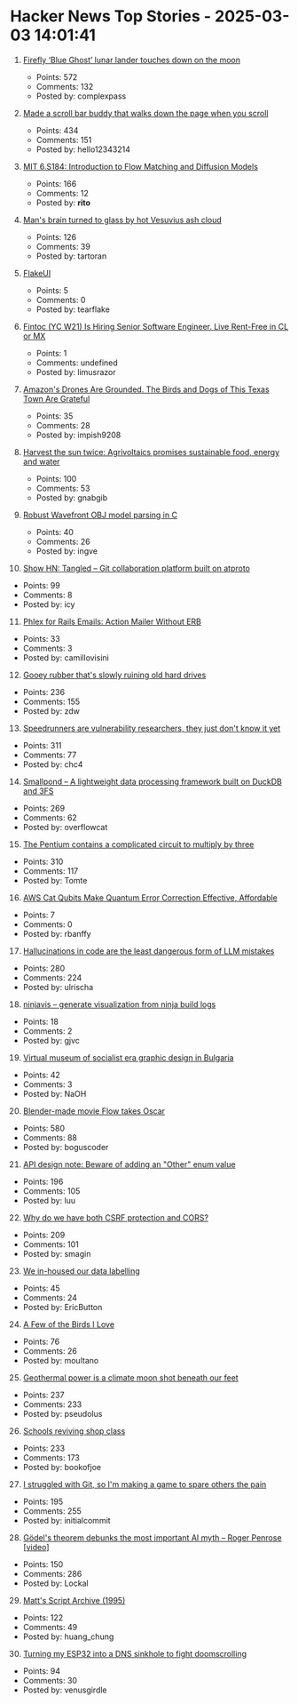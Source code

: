 # Hacker News Top Stories - 2025-03-03 14:01:41

1. [Firefly ‘Blue Ghost’ lunar lander touches down on the moon](https://www.cnn.com/science/live-news/moon-landing-blue-ghost-03-02-25/index.html)
   - Points: 572
   - Comments: 132
   - Posted by: complexpass

2. [Made a scroll bar buddy that walks down the page when you scroll](https://focusfurnace.com/scroll_buddy.html)
   - Points: 434
   - Comments: 151
   - Posted by: hello12343214

3. [MIT 6.S184: Introduction to Flow Matching and Diffusion Models](https://diffusion.csail.mit.edu)
   - Points: 166
   - Comments: 12
   - Posted by: __rito__

4. [Man's brain turned to glass by hot Vesuvius ash cloud](https://www.bbc.com/news/articles/cgr2n8xx5gyo)
   - Points: 126
   - Comments: 39
   - Posted by: tartoran

5. [FlakeUI](https://github.com/tearflake/flake-ui)
   - Points: 5
   - Comments: 0
   - Posted by: tearflake

6. [Fintoc (YC W21) Is Hiring Senior Software Engineer. Live Rent-Free in CL or MX](https://fintoc.com/codehere)
   - Points: 1
   - Comments: undefined
   - Posted by: limusrazor

7. [Amazon's Drones Are Grounded. The Birds and Dogs of This Texas Town Are Grateful](https://www.wired.com/story/texas-amazon-drones-stop-flying/)
   - Points: 35
   - Comments: 28
   - Posted by: impish9208

8. [Harvest the sun twice: Agrivoltaics promises sustainable food, energy and water](https://www.sheffield.ac.uk/news/harvesting-sun-twice-agrivoltaics-shows-promise-sustainable-food-energy-and-water-management-east)
   - Points: 100
   - Comments: 53
   - Posted by: gnabgib

9. [Robust Wavefront OBJ model parsing in C](https://nullprogram.com/blog/2025/03/02/)
   - Points: 40
   - Comments: 26
   - Posted by: ingve

10. [Show HN: Tangled – Git collaboration platform built on atproto](https://blog.tangled.sh/intro)
   - Points: 99
   - Comments: 8
   - Posted by: icy

11. [Phlex for Rails Emails: Action Mailer Without ERB](https://camillovisini.com/coding/phlex-for-rails-emails-action-mailer-without-erb)
   - Points: 33
   - Comments: 3
   - Posted by: camillovisini

12. [Gooey rubber that's slowly ruining old hard drives](https://www.downtowndougbrown.com/2025/03/the-gooey-rubber-thats-slowly-ruining-old-hard-drives/)
   - Points: 236
   - Comments: 155
   - Posted by: zdw

13. [Speedrunners are vulnerability researchers, they just don't know it yet](https://zetier.com/speedrunners-are-vulnerability-researchers/)
   - Points: 311
   - Comments: 77
   - Posted by: chc4

14. [Smallpond – A lightweight data processing framework built on DuckDB and 3FS](https://github.com/deepseek-ai/smallpond)
   - Points: 269
   - Comments: 62
   - Posted by: overflowcat

15. [The Pentium contains a complicated circuit to multiply by three](https://www.righto.com/2025/03/pentium-multiplier-adder-reverse-engineered.html)
   - Points: 310
   - Comments: 117
   - Posted by: Tomte

16. [AWS Cat Qubits Make Quantum Error Correction Effective, Affordable](https://www.nextplatform.com/2025/02/27/aws-cat-qubits-make-quantum-error-correction-effective-affordable/)
   - Points: 7
   - Comments: 0
   - Posted by: rbanffy

17. [Hallucinations in code are the least dangerous form of LLM mistakes](https://simonwillison.net/2025/Mar/2/hallucinations-in-code/)
   - Points: 280
   - Comments: 224
   - Posted by: ulrischa

18. [ninjavis – generate visualization from ninja build logs](https://github.com/chagui/ninjavis)
   - Points: 18
   - Comments: 2
   - Posted by: gjvc

19. [Virtual museum of socialist era graphic design in Bulgaria](http://socmus.com/en/)
   - Points: 42
   - Comments: 3
   - Posted by: NaOH

20. [Blender-made movie Flow takes Oscar](https://www.reuters.com/lifestyle/flow-wins-best-animated-feature-film-oscar-2025-03-03/)
   - Points: 580
   - Comments: 88
   - Posted by: boguscoder

21. [API design note: Beware of adding an "Other" enum value](https://devblogs.microsoft.com/oldnewthing/20250217-00/?p=110873)
   - Points: 196
   - Comments: 105
   - Posted by: luu

22. [Why do we have both CSRF protection and CORS?](https://smagin.fyi/posts/cross-site-requests/)
   - Points: 209
   - Comments: 101
   - Posted by: smagin

23. [We in-housed our data labelling](https://www.ericbutton.co/p/data-labelling)
   - Points: 45
   - Comments: 24
   - Posted by: EricButton

24. [A Few of the Birds I Love](https://moultano.wordpress.com/2024/05/03/a-few-of-the-birds-i-love/)
   - Points: 76
   - Comments: 26
   - Posted by: moultano

25. [Geothermal power is a climate moon shot beneath our feet](https://www.newyorker.com/news/the-lede/geothermal-power-is-a-climate-moon-shot-beneath-our-feet)
   - Points: 237
   - Comments: 233
   - Posted by: pseudolus

26. [Schools reviving shop class](https://www.wsj.com/us-news/education/high-school-shop-class-revival-24d7a525)
   - Points: 233
   - Comments: 173
   - Posted by: bookofjoe

27. [I struggled with Git, so I'm making a game to spare others the pain](https://initialcommit.com/blog/im-making-a-git-game)
   - Points: 195
   - Comments: 255
   - Posted by: initialcommit

28. [Gödel's theorem debunks the most important AI myth – Roger Penrose [video]](https://www.youtube.com/watch?v=biUfMZ2dts8)
   - Points: 150
   - Comments: 286
   - Posted by: Lockal

29. [Matt's Script Archive (1995)](https://www.scriptarchive.com/)
   - Points: 122
   - Comments: 49
   - Posted by: huang_chung

30. [Turning my ESP32 into a DNS sinkhole to fight doomscrolling](https://amanvir.com/blog/turning-my-esp32-into-a-dns-sinkhole)
   - Points: 94
   - Comments: 30
   - Posted by: venusgirdle

